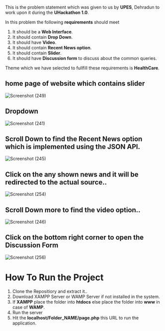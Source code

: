 This is the problem statement which was given to us by **UPES**, Dehradun to work upon it during the **UHackathon 1.0**.

In this problem the following **requirements** should meet

1. It should be a **Web Interface**.
2. It should contain **Drop Down**.
3. It should have **Video**.
4. It should contain **Recent News option**.
5. It should contain **Slider**.
6. It should have **Discussion form** to discuss about the common queries.

Theme which we have selected to fullfill these requirements is **HealthCare**.

## home page of website which contains slider
![Screenshot (249)](https://user-images.githubusercontent.com/39858354/89877155-4f206580-dbdd-11ea-9a47-f7d96c3fc329.png)

## Dropdown
![Screenshot (241)](https://user-images.githubusercontent.com/39858354/89876758-bc7fc680-dbdc-11ea-978a-dbccfe66f8c3.png)

## Scroll Down to find the Recent News option which is implemented using the JSON API.
![Screenshot (245)](https://user-images.githubusercontent.com/39858354/89877418-b1796600-dbdd-11ea-8ecd-a0884ea3da34.png)

## Click on the any shown news and it will be redirected to the actual source..
![Screenshot (254)](https://user-images.githubusercontent.com/39858354/89877706-17fe8400-dbde-11ea-9162-8b37aa4dc266.png)

## Scroll Down more to find the video option..
![Screenshot (246)](https://user-images.githubusercontent.com/39858354/89877511-d241bb80-dbdd-11ea-83fa-21e4db41d126.png)

## Click on the **bottom right corner** to open the **Discussion Form** 
![Screenshot (256)](https://user-images.githubusercontent.com/39858354/89878077-b38ff480-dbde-11ea-824e-ed52c92e1d6f.png)


# How To Run the Project
1. Clone the Repositiory and extract it..
2. Download XAMPP Server or WAMP Server if not installed in the system.
3. If **XAMPP** place the folder into **htdocs** else place the folder into **www** in case of **WAMP**.
4. Run the server
5. Hit the **localhost/Folder_NAME/page.php** this URL to run the application.
